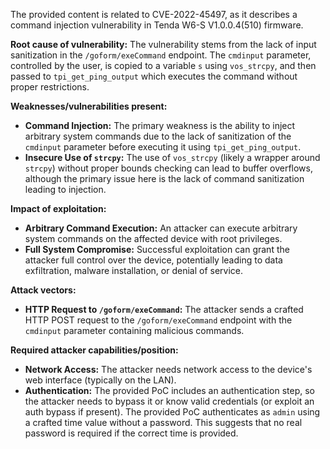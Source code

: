 The provided content is related to CVE-2022-45497, as it describes a command injection vulnerability in Tenda W6-S V1.0.0.4(510) firmware.

**Root cause of vulnerability:**
The vulnerability stems from the lack of input sanitization in the `/goform/exeCommand` endpoint. The `cmdinput` parameter, controlled by the user, is copied to a variable `s` using `vos_strcpy`, and then passed to `tpi_get_ping_output` which executes the command without proper restrictions.

**Weaknesses/vulnerabilities present:**
- **Command Injection:** The primary weakness is the ability to inject arbitrary system commands due to the lack of sanitization of the `cmdinput` parameter before executing it using `tpi_get_ping_output`.
- **Insecure Use of `strcpy`:** The use of `vos_strcpy` (likely a wrapper around `strcpy`) without proper bounds checking can lead to buffer overflows, although the primary issue here is the lack of command sanitization leading to injection.

**Impact of exploitation:**
- **Arbitrary Command Execution:** An attacker can execute arbitrary system commands on the affected device with root privileges.
- **Full System Compromise:** Successful exploitation can grant the attacker full control over the device, potentially leading to data exfiltration, malware installation, or denial of service.

**Attack vectors:**
- **HTTP Request to `/goform/exeCommand`:** The attacker sends a crafted HTTP POST request to the `/goform/exeCommand` endpoint with the `cmdinput` parameter containing malicious commands.

**Required attacker capabilities/position:**
- **Network Access:** The attacker needs network access to the device's web interface (typically on the LAN).
- **Authentication:** The provided PoC includes an authentication step, so the attacker needs to bypass it or know valid credentials (or exploit an auth bypass if present). The provided PoC authenticates as `admin` using a crafted time value without a password. This suggests that no real password is required if the correct time is provided.